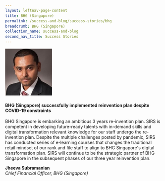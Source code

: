 ```yaml
---
layout: leftnav-page-content
title: BHG (Singapore)
permalink: /success-and-blog/success-stories/bhg
breadcrumb: BHG (Singapore)
collection_name: success-and-blog
second_nav_title: Success Stories
---
```

<img src="/images-2021/SuccessStories-BHG.jpg" style="width:30%;">

<h4>BHG (Singapore) successfully implemented reinvention plan despite COVID-19 constraints</h4>

<p>BHG Singapore is embarking an ambitious 3 years re-invention plan. SIRS is competent in developing future-ready talents with in-demand skills and digital transformation relevant knowledge for our staff undergo the re-invention plan. Despite the multiple challenges posted by pandemic, SIRS has conducted series of e-learning courses that changes the traditional retail mindset of our rank and file staff to align to BHG Singapore's digital transformation plan. SIRS will continue to be the strategic partner of BHG Singapore in the subsequent phases of our three year reinvention plan.</p>

<b>Jheeva Subramanian</b><br>
<em>Chief Financial Officer, BHG (Singapore)</em>
